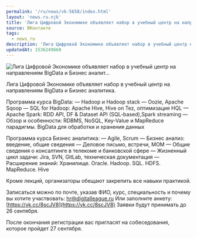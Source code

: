 ```yaml
---
permalink: '/ru/news/vk-5658/index.html'
layout: 'news.ru.njk'
title: 'Лига Цифровой Экономике объявляет набор в учебный центр на направлениям BigData и Бизнес аналит…'
source: ВКонтакте
tags:
  - news_ru
description: 'Лига Цифровой Экономике объявляет набор в учебный центр на направлениям BigData и Бизнес аналит…'
updatedAt: 1536249660
---
```

![Лига Цифровой Экономике объявляет набор в учебный центр на направлениям BigData и Бизнес аналит…](https://sun9-68.userapi.com/impf/c830708/v830708158/188b60/p9c_5lQOFt0.jpg?size=1280x720&quality=96&sign=a7ea6a86f5c9978d60c1910f94deb368&c_uniq_tag=FRE7RI7AuNdXBdrD5o_11xOiVAM9ir4--nRdKol6F00&type=album)

Лига Цифровой Экономике объявляет набор в учебный центр на направлениям BigData и Бизнес аналитика.

Программа курса BigData:
— Hadoop и Hadoop stack
— Oozie, Apache Sqoop
— SQL for Hadoop: Apache Hive, Hive on Tez, оптимизация HQL
— Apache Spark: RDD API, DF & Dataset API (SQL-based),Spark streaming
— Обзор и особенности: RDBMS, NoSQL, Key-Value и MapReduce парадигмы. BigData для обработки и хранения данных

Программа курса Бизнес аналитика:
— Agile, Scrum
— Бизнес анализ: введение, общие сведения
— Деловое письмо, встречи, МОМ
— Общие сведения о консалтинге в телекоме и банковской сфере
— Жизненный цикл задачи: Jira, SVN, GitLab, техническая документация
— Расширение знаний: Хранилище. Oracle. Hadoop. SQL. HDFS. MapReduce. Hive

Кроме лекций, организаторы обещают закрепить все навыки практикой.

Записаться можно по почте, указав ФИО, курс, специальность и почему вы хотите участвовать: hr@digitalleague.ru
Или заполните анкету: [https://vk.cc/8scJV8](https://vk.cc/8scJV8)
Заявки будут принимать до 26 сентября.

После окончания регистрации вас пригласят на собеседования, которое пройдет 27 сентября.
